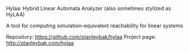 Hylaa: Hybrid Linear Automata Analyzer
(also sometimes stylized as HyLAA)

A tool for computing simulation-equivalent reachability for linear systems

Repository: https://github.com/stanleybak/hylaa
Project page: http://stanleybak.com/hylaa